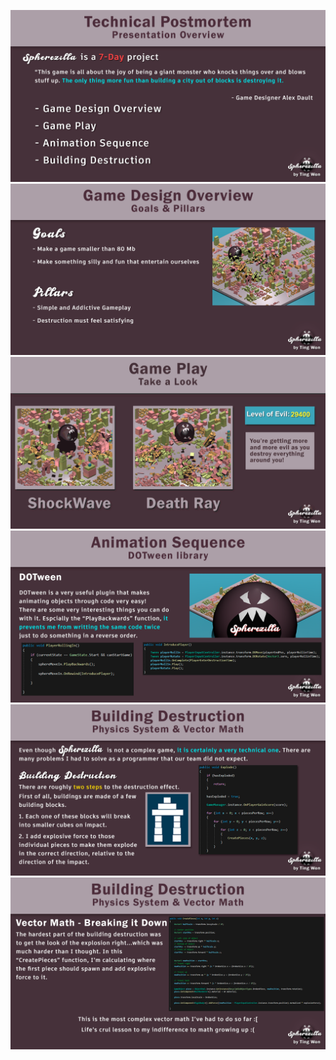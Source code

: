 ![](Images/00_Overview.png)
![](Images/01_GameDesign.png)
![](Images/02_GamePlay.gif)
![](Images/03_AnimationSequence.png)
![](Images/04_BuildingzDestruction.png)
![](Images/04_BuildingzDestruction_02.png)
